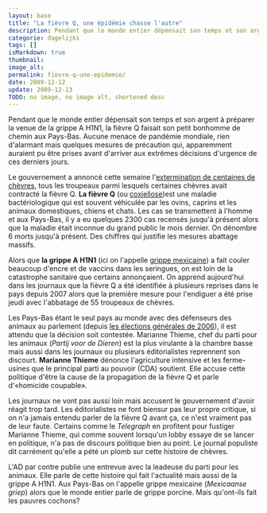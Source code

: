 ```yaml
---
layout: base
title: "La fièvre Q, une épidémie chasse l'autre"
description: Pendant que le monde entier dépensait son temps et son argent à préparer la venue de la grippe A H1N1, la fièvre Q faisait son petit bonhomme de chemin aux 
categorie: dagelijks
tags: []
isMarkdown: true
thumbnail: 
image_alt: 
permalink: fievre-q-une-epidemie/
date: 2009-12-12
update: 2009-12-13
TODO: no image, no image alt, shortened desc
---
```


Pendant que le monde entier dépensait son temps et son argent à préparer la venue de la grippe A H1N1, la fièvre Q faisait son petit bonhomme de chemin aux Pays-Bas. Aucune menace de pandémie mondiale, rien d'alarmant mais quelques mesures de précaution qui, apparemment auraient pu être prises avant d'arriver aux extrêmes décisions d'urgence de ces derniers jours.

Le gouvernement a annoncé cette semaine l'[extermination de centaines de chèvres](http://www.ambafrance-nl.org/france_paysbas/spip.php?article11568), tous les troupeaux parmi lesquels certaines chèvres avait contracté la fièvre Q. **La fièvre Q** (ou [coxiellose](http://fr.wikipedia.org/wiki/Fièvre_Q))est une maladie bactériologique qui est souvent véhiculée par les ovins, caprins et les animaux domestiques, chiens et chats. Les cas se transmettent à l'homme et aux Pays-Bas, il y a eu quelques 2300 cas recensés jusqu'à présent alors que la maladie était inconnue du grand public le mois dernier. On dénombre 6 morts jusqu'à présent. Des chiffres qui justifie les mesures abattage massifs.

Alors que **la grippe A H1N1** (ici on l'appelle [grippe mexicaine](/la-grippe-nouvelle-est-arrivee)) a fait couler beaucoup d'encre et de vaccins dans les seringues, on est loin de la catastrophe sanitaire que certains annonçaient. On apprend aujourd'hui dans les journaux que la fièvre Q a été identifiée à plusieurs reprises dans le pays depuis 2007 alors que la première mesure pour l'endiguer a été prise jeudi avec l'abbatage de 55 troupeaux de chèvres.

Les Pays-Bas étant le seul pays au monde avec des défenseurs des animaux au parlement (depuis [les élections générales de 2006](/apres-les-elections)), il est attendu que la décision soit contestée. Marianne Thieme, chef du parti pour les animaux (*Partij voor de Dieren*) est la plus virulante à la chambre basse mais aussi dans les journaux ou plusieurs éditorialistes reprennent son discourt. **Marianne Thieme** dénonce l'agriculture intensive et les ferme-usines que le principal parti au pouvoir (CDA) soutient. Elle accuse cette politique d'être la cause de la propagation de la fièvre Q et parle d'«homicide coupable».

Les journaux ne vont pas aussi loin mais accusent le gouvernement d'avoir réagit trop tard. Les éditorialistes ne font biensur pas leur propre critique, si on n'a jamais entendu parler de la fièvre Q avant ça, ce n'est vraiment pas de leur faute. Certains comme le *Telegraph* en profitent pour fustiger Marianne Thieme, qui comme souvent lorsqu'un lobby essaye de se lancer en politique, n'a pas de discours politique bien au point. Le journal populiste dit carrément qu'elle a pété un plomb sur cette histoire de chèvres.

L'AD par contre publie une entrevue avec la leadeuse du parti pour les animaux. Elle parle de cette histoire qui fait l'actualité mais aussi de la grippe A H1N1. Aux Pays-Bas on l'appelle grippe mexicaine (*Mexicaanse griep*) alors que le monde entier parle de grippe porcine. Mais qu'ont-ils fait les pauvres cochons?
